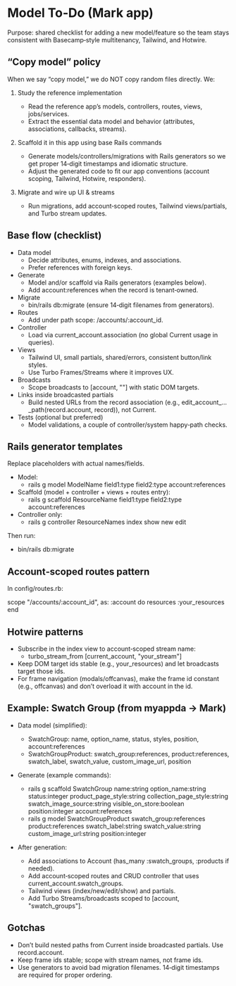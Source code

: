 # Model To‑Do (Mark app)

Purpose: shared checklist for adding a new model/feature so the team stays consistent with Basecamp‑style multitenancy, Tailwind, and Hotwire.

## “Copy model” policy

When we say “copy model,” we do NOT copy random files directly. We:

1) Study the reference implementation
   - Read the reference app’s models, controllers, routes, views, jobs/services.
   - Extract the essential data model and behavior (attributes, associations, callbacks, streams).

2) Scaffold it in this app using base Rails commands
   - Generate models/controllers/migrations with Rails generators so we get proper 14‑digit timestamps and idiomatic structure.
   - Adjust the generated code to fit our app conventions (account scoping, Tailwind, Hotwire, responders).

3) Migrate and wire up UI & streams
   - Run migrations, add account‑scoped routes, Tailwind views/partials, and Turbo stream updates.

## Base flow (checklist)

- Data model
  - Decide attributes, enums, indexes, and associations.
  - Prefer references with foreign keys.
- Generate
  - Model and/or scaffold via Rails generators (examples below).
  - Add account:references when the record is tenant‑owned.
- Migrate
  - bin/rails db:migrate (ensure 14‑digit filenames from generators).
- Routes
  - Add under path scope: /accounts/:account_id.
- Controller
  - Load via current_account.association (no global Current usage in queries).
- Views
  - Tailwind UI, small partials, shared/errors, consistent button/link styles.
  - Use Turbo Frames/Streams where it improves UX.
- Broadcasts
  - Scope broadcasts to [account, "<stream>"] with static DOM targets.
- Links inside broadcasted partials
  - Build nested URLs from the record association (e.g., edit_account_…_path(record.account, record)), not Current.
- Tests (optional but preferred)
  - Model validations, a couple of controller/system happy‑path checks.

## Rails generator templates

Replace placeholders with actual names/fields.

- Model:
  - rails g model ModelName field1:type field2:type account:references
- Scaffold (model + controller + views + routes entry):
  - rails g scaffold ResourceName field1:type field2:type account:references
- Controller only:
  - rails g controller ResourceNames index show new edit

Then run:
- bin/rails db:migrate

## Account‑scoped routes pattern

In config/routes.rb:

scope "/accounts/:account_id", as: :account do
  resources :your_resources
end

## Hotwire patterns

- Subscribe in the index view to account‑scoped stream name:
  - turbo_stream_from [current_account, "your_stream"]
- Keep DOM target ids stable (e.g., your_resources) and let broadcasts target those ids.
- For frame navigation (modals/offcanvas), make the frame id constant (e.g., offcanvas) and don’t overload it with account in the id.

## Example: Swatch Group (from myappda → Mark)

- Data model (simplified):
  - SwatchGroup: name, option_name, status, styles, position, account:references
  - SwatchGroupProduct: swatch_group:references, product:references, swatch_label, swatch_value, custom_image_url, position

- Generate (example commands):
  - rails g scaffold SwatchGroup name:string option_name:string status:integer product_page_style:string collection_page_style:string swatch_image_source:string visible_on_store:boolean position:integer account:references
  - rails g model SwatchGroupProduct swatch_group:references product:references swatch_label:string swatch_value:string custom_image_url:string position:integer

- After generation:
  - Add associations to Account (has_many :swatch_groups, :products if needed).
  - Add account‑scoped routes and CRUD controller that uses current_account.swatch_groups.
  - Tailwind views (index/new/edit/show) and partials.
  - Add Turbo Streams/broadcasts scoped to [account, "swatch_groups"].

## Gotchas

- Don’t build nested paths from Current inside broadcasted partials. Use record.account.
- Keep frame ids stable; scope with stream names, not frame ids.
- Use generators to avoid bad migration filenames. 14‑digit timestamps are required for proper ordering.
